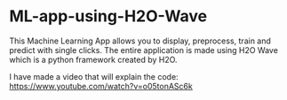 # ML-app-using-H2O-Wave

This Machine Learning App allows you to display, preprocess, train and predict with single clicks. The entire application is made using H2O Wave which is a python framework created by H2O.

I have made a video that will explain the code: https://www.youtube.com/watch?v=o05tonASc6k



